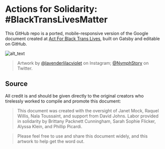 # Actions for Solidarity: #BlackTransLivesMatter

This GitHub repo is a ported, mobile-responsive version of the Google document created at [Act For Black Trans Lives](http://actforblacktranslives.org/), built on Gatsby and editable on GitHub.

![alt_text](https://lh5.googleusercontent.com/0YJ5EideIcPrytLpY2tuOaGEUSt76oFJlhmjQoKav22j_ie3BHNMif3OMyL_9JVodpLZrRwWy-iGya5Hi5vae5zdBpo2bPXEb3mYm0xIz4Tadx6IClIKH038Pm7qFDAtxP8bNpQP=s800)

> Artwork by [@lavenderlilacviolet](http://instagram.com/lavenderlilacviolet) on Instagram; [@NymphStory](https://twitter.com/NymphStory) on Twitter.

## Source

All credit is and should be given directly to the original creators who tirelessly worked to compile and promote this document:

> This document was created with the oversight of Janet Mock, Raquel Willis, Nala Toussaint, and support from David Johns. Labor provided in solidarity by Brittany Packnett Cunningham, Sarah Sophie Flicker, Alyssa Klein, and Phillip Picardi.

> Please feel free to use and share this document widely, and this artwork to help get the word out.
